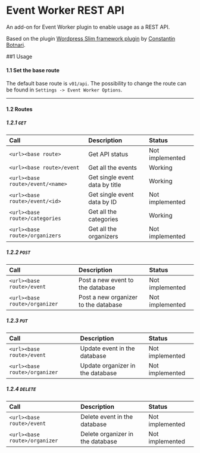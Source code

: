 Event Worker REST API
=====================

An add-on for Event Worker plugin to enable usage as a REST API.

Based on the plugin [Wordpress Slim framework plugin](https://github.com/Botnary/wp-slim-framework) by [Constantin Botnari](https://github.com/Botnary).


##1 Usage
#### 1.1 Set the base route
The default base route is `v01/api`. The possibility to change the route can be found
in `Settings -> Event Worker Options`.
***
#### 1.2 Routes

##### 1.2.1 `GET`
| Call                                 | Description                            | Status                            |
|:-------------------------------------|:---------------------------------------|:----------------------------------|
| `<url><base route>`                  | Get API status                         | Not implemented                   |
| `<url><base route>/event`            | Get all the events                     | Working                           |
| `<url><base route>/event/<name>`     | Get single event data by title         | Working                           |
| `<url><base route>/event/<id>`       | Get single event data by ID            | Not implemented                   |
| `<url><base route>/categories`       | Get all the categories                 | Working                           |
| `<url><base route>/organizers`       | Get all the organizers                 | Not implemented                   |


##### 1.2.2 `POST`
| Call                                 | Description                            | Status                            |
|:-------------------------------------|:---------------------------------------|:----------------------------------|
| `<url><base route>/event`            | Post a new event to the database       | Not implemented                   |
| `<url><base route>/organizer`        | Post a new organizer to the database   | Not implemented                   |


##### 1.2.3 `PUT`
| Call                                 | Description                            | Status                            |
|:-------------------------------------|:---------------------------------------|:----------------------------------|
| `<url><base route>/event`            | Update event in the database           | Not implemented                   |
| `<url><base route>/organizer`        | Update organizer in the database       | Not implemented                   |


##### 1.2.4 `DELETE`
| Call                                 | Description                            | Status                            |
|:-------------------------------------|:---------------------------------------|:----------------------------------|
| `<url><base route>/event`            | Delete event in the database           | Not implemented                   |
| `<url><base route>/organizer`        | Delete organizer in the database       | Not implemented                   |